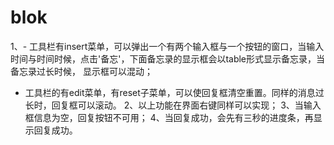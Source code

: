 # blok
1、- 工具栏有insert菜单，可以弹出一个有两个输入框与一个按钮的窗口，当输入时间与时间时候，点击'备忘'，下面备忘录的显示框会以table形式显示备忘录，当备忘录过长时候，
显示框可以混动；
  - 工具栏的有edit菜单，有reset子菜单，可以使回复框清空重置。同样的消息过长时，回复框可以滚动。
2、以上功能在界面右键同样可以实现；
3、当输入框信息为空，回复按钮不可用；
4、当回复成功，会先有三秒的进度条，再显示回复成功。
